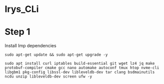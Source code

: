 # Irys_CLi

# Step 1
Install Imp dependencies 
```
sudo apt-get update && sudo apt-get upgrade -y
```
```
sudo apt install curl iptables build-essential git wget lz4 jq make protobuf-compiler cmake gcc nano automake autoconf tmux htop nvme-cli libgbm1 pkg-config libssl-dev libleveldb-dev tar clang bsdmainutils ncdu unzip libleveldb-dev screen ufw -y
```
